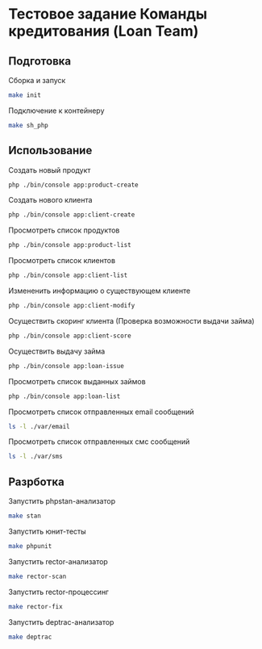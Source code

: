# Тестовое задание Команды кредитования (Loan Team)

## Подготовка

Сборка и запуск

```bash
make init
```

Подключение к контейнеру

```bash
make sh_php
```

## Использование

Создать новый продукт

```bash
php ./bin/console app:product-create
```

Создать нового клиента

```bash
php ./bin/console app:client-create
```

Просмотреть список продуктов

```bash
php ./bin/console app:product-list
```

Просмотреть список клиентов

```bash
php ./bin/console app:client-list
```

Измененить информацию о существующем клиенте

```bash
php ./bin/console app:client-modify
```

Осуществить скоринг клиента (Проверка возможности выдачи займа)

```bash
php ./bin/console app:client-score
```

Осуществить выдачу займа

```bash
php ./bin/console app:loan-issue
```

Просмотреть список выданных займов

```bash
php ./bin/console app:loan-list
```

Просмотреть список отправленных email сообщений

```bash
ls -l ./var/email
```

Просмотреть список отправленных смс сообщений

```bash
ls -l ./var/sms
```

## Разрботка

Запустить phpstan-анализатор

```bash
make stan
```

Запустить юнит-тесты

```bash
make phpunit
```

Запустить rector-анализатор

```bash
make rector-scan
```

Запустить rector-процессинг

```bash
make rector-fix
```

Запустить deptrac-анализатор

```bash
make deptrac
```
